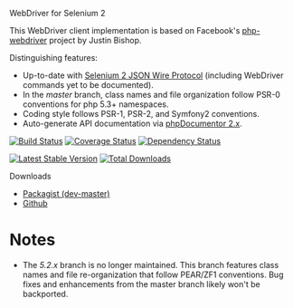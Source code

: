 WebDriver for Selenium 2
        
This WebDriver client implementation is based on Facebook's [php-webdriver](https://github.com/facebook/php-webdriver/) project by Justin Bishop.

Distinguishing features:
* Up-to-date with [Selenium 2 JSON Wire Protocol](http://code.google.com/p/selenium/wiki/JsonWireProtocol) (including WebDriver commands yet to be documented).
* In the *master* branch, class names and file organization follow PSR-0 conventions for php 5.3+ namespaces.
* Coding style follows PSR-1, PSR-2, and Symfony2 conventions.
* Auto-generate API documentation via [phpDocumentor 2.x](http://phpdoc.org/).

[![Build Status](https://travis-ci.org/instaclick/php-webdriver.png)](https://travis-ci.org/instaclick/php-webdriver)
[![Coverage Status](https://coveralls.io/repos/instaclick/php-webdriver/badge.png)](https://coveralls.io/r/instaclick/php-webdriver)
[![Dependency Status](https://www.versioneye.com/php/instaclick:php-webdriver/badge.png)](https://www.versioneye.com/php/instaclick:php-webdriver/)

[![Latest Stable Version](https://poser.pugx.org/instaclick/php-webdriver/v/stable.png)](https://packagist.org/packages/instaclick/php-webdriver)
[![Total Downloads](https://poser.pugx.org/instaclick/php-webdriver/downloads.png)](https://packagist.org/packages/instaclick/php-webdriver)

Downloads
   
* [Packagist (dev-master)](http://packagist.org/packages/instaclick/php-webdriver)
* [Github](https://github.com/instaclick/php-webdriver)

Notes
 ==
* The *5.2.x* branch is no longer maintained. This branch features class names and file re-organization that follow PEAR/ZF1 conventions. Bug fixes and enhancements from the master branch likely won't be backported.

